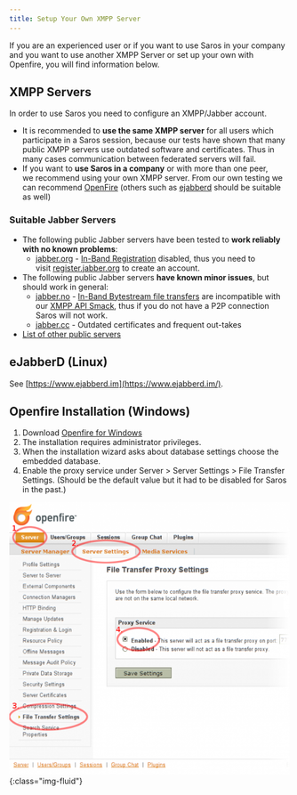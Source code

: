 ```yaml
---
title: Setup Your Own XMPP Server
---
```


If you are an experienced user or if you want to use Saros in your
company and you want to use another XMPP Server or set up your own with
Openfire, you will find information below.


## XMPP Servers

In order to use Saros you need to configure an XMPP/Jabber account.

-   It is recommended to **use the same XMPP server** for all users
    which participate in a Saros session, because our tests have shown
    that many public XMPP servers use outdated software
    and certificates. Thus in many cases communication between federated
    servers will fail.
-   If you want to **use Saros in a company** or with more than one
    peer, we recommend using your own XMPP server. From our own testing
    we can
    recommend [OpenFire](https://www.igniterealtime.org/projects/openfire/index.jsp) (others
    such as [ejabberd](https://www.process-one.net/en/ejabberd/) should
    be suitable as well)

### Suitable Jabber Servers

*   The following public Jabber servers have been tested to **work
    reliably with no known problems**:
    *   [jabber.org](https://www.jabber.org/) - [In-Band
        Registration](https://xmpp.org/extensions/xep-0077.html) disabled,
        thus you need to
        visit [register.jabber.org](https://register.jabber.org/) to
        create an account.
*   The following public Jabber servers **have known minor issues**, but
    should work in general:
    *   [jabber.no](https://www.jabber.no/) - [In-Band Bytestream file
        transfers](https://xmpp.org/extensions/xep-0047.html) are
        incompatible with our [XMPP API
        Smack](https://www.igniterealtime.org/projects/smack/), thus if
        you do not have a P2P connection Saros will not work.
    *   [jabber.cc](https://www.jabber.cc/) - Outdated certificates and
        frequent out-takes
*   [List of other public servers](https://xmpp.org/services/)

## eJabberD (Linux)

See [https://www.ejabberd.im](https://www.ejabberd.im/).


## Openfire Installation (Windows)

1.  Download [Openfire for
    Windows](http://www.igniterealtime.org/downloads/index.jsp)
2.  The installation requires administrator privileges.
3.  When the installation wizard asks about database settings choose the
    embedded database.
4.  Enable the proxy service under Server &gt; Server Settings &gt; File
    Transfer Settings. (Should be the default value but it had to be
    disabled for Saros in the past.)

![](images/openfire_settings_02.png){:class="img-fluid"}
